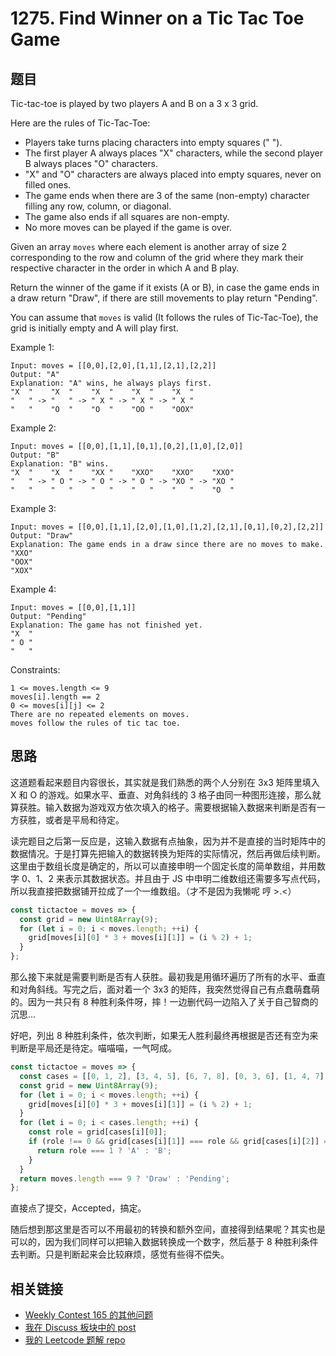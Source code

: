 # 1275. Find Winner on a Tic Tac Toe Game

## 题目

Tic-tac-toe is played by two players A and B on a 3 x 3 grid.

Here are the rules of Tic-Tac-Toe:

- Players take turns placing characters into empty squares (" ").
- The first player A always places "X" characters, while the second player B always places "O" characters.
- "X" and "O" characters are always placed into empty squares, never on filled ones.
- The game ends when there are 3 of the same (non-empty) character filling any row, column, or diagonal.
- The game also ends if all squares are non-empty.
- No more moves can be played if the game is over.

Given an array `moves` where each element is another array of size 2 corresponding to the row and column of the grid where they mark their respective character in the order in which A and B play.

Return the winner of the game if it exists (A or B), in case the game ends in a draw return "Draw", if there are still movements to play return "Pending".

You can assume that `moves` is valid (It follows the rules of Tic-Tac-Toe), the grid is initially empty and A will play first.

Example 1:

```shell
Input: moves = [[0,0],[2,0],[1,1],[2,1],[2,2]]
Output: "A"
Explanation: "A" wins, he always plays first.
"X  "    "X  "    "X  "    "X  "    "X  "
"   " -> "   " -> " X " -> " X " -> " X "
"   "    "O  "    "O  "    "OO "    "OOX"
```

Example 2:

```shell
Input: moves = [[0,0],[1,1],[0,1],[0,2],[1,0],[2,0]]
Output: "B"
Explanation: "B" wins.
"X  "    "X  "    "XX "    "XXO"    "XXO"    "XXO"
"   " -> " O " -> " O " -> " O " -> "XO " -> "XO "
"   "    "   "    "   "    "   "    "   "    "O  "
```

Example 3:

```shell
Input: moves = [[0,0],[1,1],[2,0],[1,0],[1,2],[2,1],[0,1],[0,2],[2,2]]
Output: "Draw"
Explanation: The game ends in a draw since there are no moves to make.
"XXO"
"OOX"
"XOX"
```

Example 4:

```shell
Input: moves = [[0,0],[1,1]]
Output: "Pending"
Explanation: The game has not finished yet.
"X  "
" O "
"   "
```

Constraints:

```shell
1 <= moves.length <= 9
moves[i].length == 2
0 <= moves[i][j] <= 2
There are no repeated elements on moves.
moves follow the rules of tic tac toe.
```

## 思路

这道题看起来题目内容很长，其实就是我们熟悉的两个人分别在 3x3 矩阵里填入 X 和 O 的游戏。如果水平、垂直、对角斜线的 3 格子由同一种图形连接，那么就算获胜。输入数据为游戏双方依次填入的格子。需要根据输入数据来判断是否有一方获胜，或者是平局和待定。

读完题目之后第一反应是，这输入数据有点抽象，因为并不是直接的当时矩阵中的数据情况。于是打算先把输入的数据转换为矩阵的实际情况，然后再做后续判断。这里由于数组长度是确定的，所以可以直接申明一个固定长度的简单数组，并用数字 0、1、2 来表示其数据状态。并且由于 JS 中申明二维数组还需要多写点代码，所以我直接把数据铺开拉成了一个一维数组。（才不是因为我懒呢 哼 >.<）

```js
const tictactoe = moves => {
  const grid = new Uint8Array(9);
  for (let i = 0; i < moves.length; ++i) {
    grid[moves[i][0] * 3 + moves[i][1]] = (i % 2) + 1;
  }
};
```

那么接下来就是需要判断是否有人获胜。最初我是用循环遍历了所有的水平、垂直和对角斜线。写完之后，面对着一个 3x3 的矩阵，我突然觉得自己有点蠢萌蠢萌的。因为一共只有 8 种胜利条件呀，摔！一边删代码一边陷入了关于自己智商的沉思...

好吧，列出 8 种胜利条件，依次判断，如果无人胜利最终再根据是否还有空为来判断是平局还是待定。喵喵喵，一气呵成。

```js
const tictactoe = moves => {
  const cases = [[0, 1, 2], [3, 4, 5], [6, 7, 8], [0, 3, 6], [1, 4, 7], [2, 5, 8], [0, 4, 8], [2, 4, 6]];
  const grid = new Uint8Array(9);
  for (let i = 0; i < moves.length; ++i) {
    grid[moves[i][0] * 3 + moves[i][1]] = (i % 2) + 1;
  }
  for (let i = 0; i < cases.length; ++i) {
    const role = grid[cases[i][0]];
    if (role !== 0 && grid[cases[i][1]] === role && grid[cases[i][2]] === role) {
      return role === 1 ? 'A' : 'B';
    }
  }
  return moves.length === 9 ? 'Draw' : 'Pending';
};
```

直接点了提交，Accepted，搞定。

随后想到那这里是否可以不用最初的转换和额外空间，直接得到结果呢？其实也是可以的，因为我们同样可以把输入数据转换成一个数字，然后基于 8 种胜利条件去判断。只是判断起来会比较麻烦，感觉有些得不偿失。

## 相关链接

- [Weekly Contest 165 的其他问题](../README.md)
- [我在 Discuss 板块中的 post](https://leetcode.com/problems/find-winner-on-a-tic-tac-toe-game/discuss/442116/JavaScript-Easy-to-understand-48-ms)
- [我的 Leetcode 题解 repo](https://github.com/poppinlp/leetcode)
